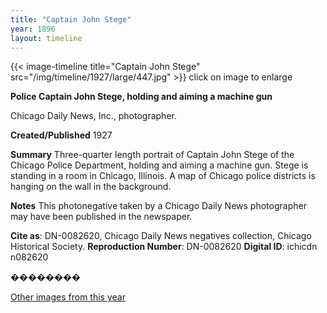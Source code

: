 ```yaml
---
title: "Captain John Stege"
year: 1896
layout: timeline
---
```


{{< image-timeline title="Captain John Stege" src="/img/timeline/1927/large/447.jpg" >}}
click on image to enlarge

__**Police Captain John Stege, holding and aiming a machine gun**__

Chicago Daily News, Inc., photographer.

**Created/Published**
1927

**Summary**
Three-quarter length portrait of Captain John Stege of the Chicago Police Department, holding and aiming a machine gun. Stege is standing in a room in Chicago, Illinois. A map of Chicago police districts is hanging on the wall in the background.

**Notes**
This photonegative taken by a Chicago Daily News photographer may have been published in the newspaper.

__Cite as__: DN-0082620, Chicago Daily News negatives collection, Chicago Historical Society.
__Reproduction Number__: DN-0082620
__Digital ID__: ichicdn n082620

��������   

[Other images from this year](/historical/timeline/1896)